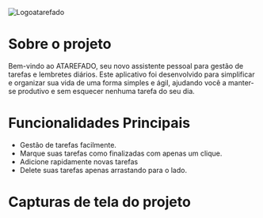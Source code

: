 ![Logoatarefado](https://github.com/ViniciusWessner/Atarefado/blob/main/Taskapp/Other/Assets.xcassets/screen.imageset/AtarefadoLOGO%20-%20c%C3%B3pia.png?raw=true)

# Sobre o projeto
Bem-vindo ao ATAREFADO, seu novo assistente pessoal para gestão de tarefas e lembretes diários. Este aplicativo foi desenvolvido para simplificar e organizar sua vida de uma forma simples e ágil, ajudando você a manter-se produtivo e sem esquecer nenhuma tarefa do seu dia.

# Funcionalidades Principais
- Gestão de tarefas facilmente.
- Marque suas tarefas como finalizadas com apenas um clique.
- Adicione rapidamente novas tarefas
- Delete suas tarefas apenas arrastando para o lado.

# Capturas de tela do projeto
